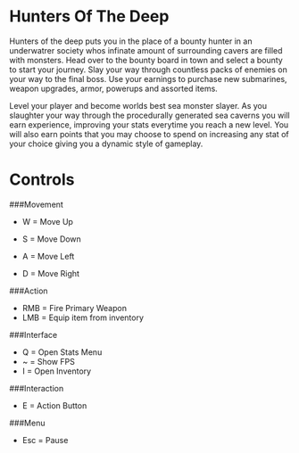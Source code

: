 # Hunters Of The Deep
  Hunters of the deep puts you in the place of a bounty hunter in an underwatrer society whos infinate amount of surrounding cavers are filled with monsters.  Head over to the bounty board in town and select a bounty to start your journey.  Slay your way through countless packs of enemies on your way to the final boss.  Use your earnings to purchase new submarines, weapon upgrades, armor, powerups and assorted items.
  
  Level your player and become worlds best sea monster slayer.  As you slaughter your way through the procedurally generated sea caverns you will earn experience, improving your stats everytime you reach a new level.  You will also earn points that you may choose to spend on increasing any stat of your choice giving you a dynamic style of gameplay.
  
# Controls

###Movement
* W = Move Up

* S = Move Down

* A = Move Left

* D = Move Right

###Action
* RMB = Fire Primary Weapon
* LMB = Equip item from inventory

###Interface
* Q = Open Stats Menu
* ~ = Show FPS
* I = Open Inventory

###Interaction
* E = Action Button

###Menu
* Esc = Pause
